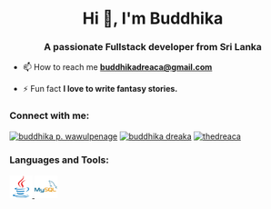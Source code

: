 <h1 align="center">Hi 👋, I'm Buddhika</h1>
<h3 align="center">A passionate Fullstack developer from Sri Lanka</h3>

- 📫 How to reach me **buddhikadreaca@gmail.com**

- ⚡ Fun fact **I love to write fantasy stories.**

<h3 align="left">Connect with me:</h3>
<p align="left">
<a href="https://linkedin.com/in/buddhika p. wawulpenage" target="blank"><img align="center" src="https://raw.githubusercontent.com/rahuldkjain/github-profile-readme-generator/master/src/images/icons/Social/linked-in-alt.svg" alt="buddhika p. wawulpenage" height="30" width="40" /></a>
<a href="https://fb.com/buddhika dreaka" target="blank"><img align="center" src="https://raw.githubusercontent.com/rahuldkjain/github-profile-readme-generator/master/src/images/icons/Social/facebook.svg" alt="buddhika dreaka" height="30" width="40" /></a>
<a href="https://instagram.com/thedreaca" target="blank"><img align="center" src="https://raw.githubusercontent.com/rahuldkjain/github-profile-readme-generator/master/src/images/icons/Social/instagram.svg" alt="thedreaca" height="30" width="40" /></a>
</p>

<h3 align="left">Languages and Tools:</h3>
<p align="left"> <a href="https://www.java.com" target="_blank" rel="noreferrer"> <img src="https://raw.githubusercontent.com/devicons/devicon/master/icons/java/java-original.svg" alt="java" width="40" height="40"/> </a> <a href="https://www.mysql.com/" target="_blank" rel="noreferrer"> <img src="https://raw.githubusercontent.com/devicons/devicon/master/icons/mysql/mysql-original-wordmark.svg" alt="mysql" width="40" height="40"/> </a> </p>
